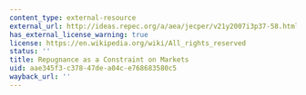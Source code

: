 ```yaml
---
content_type: external-resource
external_url: http://ideas.repec.org/a/aea/jecper/v21y2007i3p37-58.html
has_external_license_warning: true
license: https://en.wikipedia.org/wiki/All_rights_reserved
status: ''
title: Repugnance as a Constraint on Markets
uid: aae345f3-c378-47de-a04c-e768683580c5
wayback_url: ''
---
```


